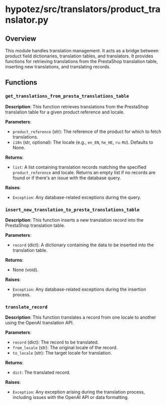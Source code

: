 # hypotez/src/translators/product_translator.py

## Overview

This module handles translation management. It acts as a bridge between product field dictionaries, translation tables, and translators.  It provides functions for retrieving translations from the PrestaShop translation table, inserting new translations, and translating records.

## Functions

### `get_translations_from_presta_translations_table`

**Description**: This function retrieves translations from the PrestaShop translation table for a given product reference and locale.

**Parameters**:
- `product_reference` (str): The reference of the product for which to fetch translations.
- `i18n` (str, optional): The locale (e.g., `en_EN`, `he_HE`, `ru-RU`). Defaults to None.

**Returns**:
- `list`: A list containing translation records matching the specified `product_reference` and locale.  Returns an empty list if no records are found or if there's an issue with the database query.

**Raises**:
- `Exception`: Any database-related exceptions during the query.

### `insert_new_translation_to_presta_translations_table`

**Description**: This function inserts a new translation record into the PrestaShop translation table.

**Parameters**:
- `record` (dict): A dictionary containing the data to be inserted into the translation table.

**Returns**:
- None (void).

**Raises**:
- `Exception`: Any database-related exceptions during the insertion process.

### `translate_record`

**Description**: This function translates a record from one locale to another using the OpenAI translation API.

**Parameters**:
- `record` (dict): The record to be translated.
- `from_locale` (str): The original locale of the record.
- `to_locale` (str): The target locale for translation.


**Returns**:
- `dict`: The translated record.

**Raises**:
- `Exception`: Any exception arising during the translation process, including issues with the OpenAI API or data formatting.